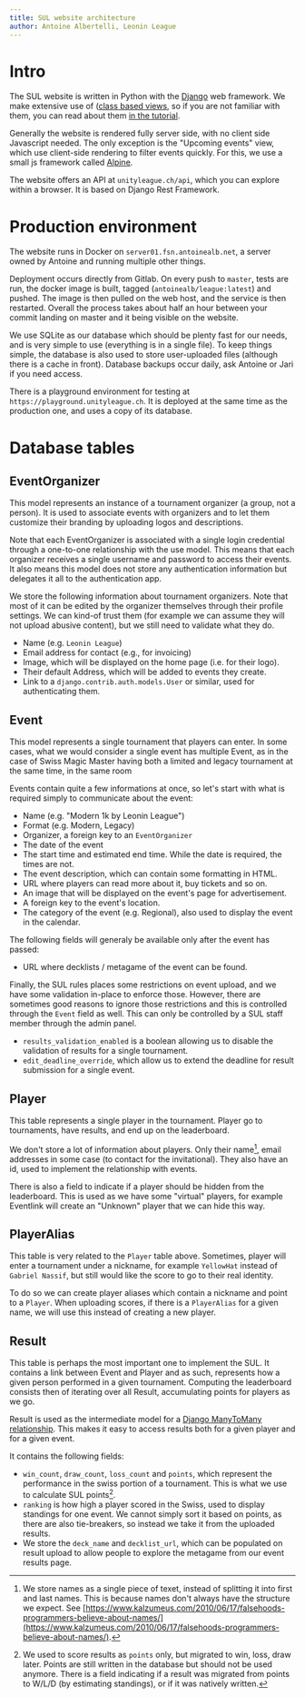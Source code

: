 ```yaml
---
title: SUL website architecture
author: Antoine Albertelli, Leonin League
---
```


# Intro

The SUL website is written in Python with the [Django](https://www.djangoproject.com/) web framework.
We make extensive use of ([class based views](https://docs.djangoproject.com/en/5.0/topics/class-based-views/), so if you are not familiar with them, you can read about them [in the tutorial](https://docs.djangoproject.com/en/5.0/intro/tutorial04/#use-generic-views-less-code-is-better).

Generally the website is rendered fully server side, with no client side Javascript needed.
The only exception is the "Upcoming events" view, which use client-side rendering to filter events quickly.
For this, we use a small js framework called [Alpine](https://alpinejs.dev/).

The website offers an API at `unityleague.ch/api`, which you can explore within a browser.
It is based on Django Rest Framework.

# Production environment

The website runs in Docker on `server01.fsn.antoinealb.net`, a server owned by Antoine and running multiple other things.

Deployment occurs directly from Gitlab.
On every push to `master`, tests are run, the docker image is built, tagged (`antoinealb/league:latest`) and pushed.
The image is then pulled on the web host, and the service is then restarted.
Overall the process takes about half an hour between your commit landing on master and it being visible on the website.

We use SQLite as our database which should be plenty fast for our needs, and is very simple to use (everything is in a single file).
To keep things simple, the database is also used to store user-uploaded files (although there is a cache in front).
Database backups occur daily, ask Antoine or Jari if you need access.

There is a playground environment for testing at `https://playground.unityleague.ch`.
It is deployed at the same time as the production one, and uses a copy of its database.

# Database tables

## EventOrganizer

This model represents an instance of a tournament organizer (a group, not a person).
It is used to associate events with organizers and to let them customize their branding by uploading logos and descriptions.

Note that each EventOrganizer is associated with a single login credential through a one-to-one relationship with the use model.
This means that each organizer receives a single username and password to access their events.
It also means this model does not store any authentication information but delegates it all to the authentication app.

We store the following information about tournament organizers.
Note that most of it can be edited by the organizer themselves through their profile settings.
We can kind-of trust them (for example we can assume they will not upload abusive content), but we still need to validate what they do.

- Name (e.g. `Leonin League`)
- Email address for contact (e.g., for invoicing)
- Image, which will be displayed on the home page (i.e. for their logo).
- Their default Address, which will be added to events they create.
- Link to a `django.contrib.auth.models.User` or similar, used for authenticating them.

## Event

This model represents a single tournament that players can enter.
In some cases, what we would consider a single event has multiple Event, as in the case of Swiss Magic Master having both a limited and legacy tournament at the same time, in the same room

Events contain quite a few informations at once, so let's start with what is required simply to communicate about the event:

- Name (e.g. "Modern 1k by Leonin League")
- Format (e.g. Modern, Legacy)
- Organizer, a foreign key to an `EventOrganizer`
- The date of the event
- The start time and estimated end time. While the date is required, the times are not.
- The event description, which can contain some formatting in HTML.
- URL where players can read more about it, buy tickets and so on.
- An image that will be displayed on the event's page for advertisement.
- A foreign key to the event's location.
- The category of the event (e.g. Regional), also used to display the event in the calendar.

The following fields will generaly be available only after the event has passed:

- URL where decklists / metagame of the event can be found.

Finally, the SUL rules places some restrictions on event upload, and we have some validation in-place to enforce those.
However, there are sometimes good reasons to ignore those restrictions and this is controlled through the `Event` field as well.
This can only be controlled by a SUL staff member through the admin panel.

- `results_validation_enabled` is a boolean allowing us to disable the validation of results for a single tournament.
- `edit_deadline_override`, which allow us to extend the deadline for result submission for a single event.

## Player

This table represents a single player in the tournament.
Player go to tournaments, have results, and end up on the leaderboard.

We don't store a lot of information about players.
Only their name[^whyname], email addresses in some case (to contact for the invitational).
They also have an id, used to implement the relationship with events.

There is also a field to indicate if a player should be hidden from the leaderboard.
This is used as we have some "virtual" players, for example Eventlink will create an "Unknown" player that we can hide this way.

[^whyname]: We store names as a single piece of texet, instead of splitting it into first and last names.  This is because names don't always have the structure we expect. See [https://www.kalzumeus.com/2010/06/17/falsehoods-programmers-believe-about-names/](https://www.kalzumeus.com/2010/06/17/falsehoods-programmers-believe-about-names/).

## PlayerAlias

This table is very related to the `Player` table above.
Sometimes, player will enter a tournament under a nickname, for example `YellowHat` instead of `Gabriel Nassif`, but still would like the score to go to their real identity.

To do so we can create player aliases which contain a nickname and point to a `Player`.
When uploading scores, if there is a `PlayerAlias` for a given name, we will use this instead of creating a new player.

## Result

This table is perhaps the most important one to implement the SUL.
It contains a link between Event and Player and as such, represents how a given person performed in a given tournament.
Computing the leaderboard consists then of iterating over all Result, accumulating points for players as we go.

Result is used as the intermediate model for a [Django ManyToMany relationship](https://docs.djangoproject.com/en/4.0/topics/db/models/#intermediary-manytomany).
This makes it easy to access results both for a given player and for a given event.

It contains the following fields:

- `win_count`, `draw_count`, `loss_count` and `points`, which represent the performance in the swiss portion of a tournament.
    This is what we use to calculate SUL points[^pointsmigration].
- `ranking` is how high a player scored in the Swiss, used to display standings for one event.
    We cannot simply sort it based on points, as there are also tie-breakers, so instead we take it from the uploaded results.
- We store the `deck_name` and `decklist_url`, which can be populated on result upload to allow people to explore the metagame from our event results page.

[^pointsmigration]: We used to score results as `points` only, but migrated to win, loss, draw later.
Points are still written in the database but should not be used anymore.
There is a field indicating if a result was migrated from points to W/L/D (by estimating standings), or if it was natively written.
